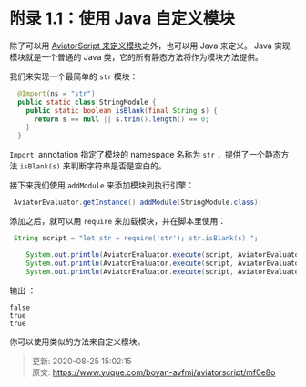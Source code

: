 # 附录 1.1：使用 Java 自定义模块

除了可以用 [AviatorScript 来定义模块](https://www.yuque.com/boyan-avfmj/aviatorscript/rqra81)之外，也可以用 Java 来定义。 Java 实现模块就是一个普通的 Java 类，它的所有静态方法将作为模块方法提供。



我们来实现一个最简单的 `str` 模块：



```java
  @Import(ns = "str")
  public static class StringModule {
    public static boolean isBlank(final String s) {
      return s == null || s.trim().length() == 0;
    }
  }
```



`Import`  annotation 指定了模块的 namespace 名称为 `str` ，提供了一个静态方法 `isBlank(s)` 来判断字符串是否是空白的。



接下来我们使用 `addModule` 来添加模块到执行引擎：



```java
 AviatorEvaluator.getInstance().addModule(StringModule.class);
```



添加之后，就可以用 `require` 来加载模块，并在脚本里使用：



```java
 String script = "let str = require('str'); str.isBlank(s) ";

    System.out.println(AviatorEvaluator.execute(script, AviatorEvaluator.newEnv("s", "hello")));
    System.out.println(AviatorEvaluator.execute(script, AviatorEvaluator.newEnv("s", " ")));
    System.out.println(AviatorEvaluator.execute(script, AviatorEvaluator.newEnv("s", null)));
```



输出 ：

```plain
false
true
true
```



你可以使用类似的方法来自定义模块。



> 更新: 2020-08-25 15:02:15  
> 原文: <https://www.yuque.com/boyan-avfmj/aviatorscript/mf0e8o>
